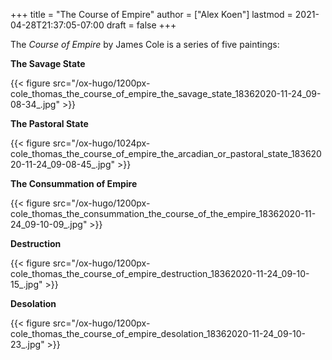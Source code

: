+++
title = "The Course of Empire"
author = ["Alex Koen"]
lastmod = 2021-04-28T21:37:05-07:00
draft = false
+++

The _Course of Empire_ by James Cole is a series of five paintings:

**The Savage State**

{{< figure src="/ox-hugo/1200px-cole_thomas_the_course_of_empire_the_savage_state_18362020-11-24_09-08-34_.jpg" >}}

**The Pastoral State**

{{< figure src="/ox-hugo/1024px-cole_thomas_the_course_of_empire_the_arcadian_or_pastoral_state_18362020-11-24_09-08-45_.jpg" >}}

**The Consummation of Empire**

{{< figure src="/ox-hugo/1200px-cole_thomas_the_consummation_the_course_of_the_empire_18362020-11-24_09-10-09_.jpg" >}}

**Destruction**

{{< figure src="/ox-hugo/1200px-cole_thomas_the_course_of_empire_destruction_18362020-11-24_09-10-15_.jpg" >}}

**Desolation**

{{< figure src="/ox-hugo/1200px-cole_thomas_the_course_of_empire_desolation_18362020-11-24_09-10-23_.jpg" >}}
